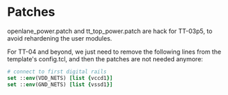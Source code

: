 # Patches

openlane_power.patch and tt_top_power.patch are hack for TT-03p5, to avoid rehardening the user modules.

For TT-04 and beyond, we just need to remove the following lines from the template's config.tcl, and then the patches are not needed anymore:

```tcl
# connect to first digital rails
set ::env(VDD_NETS) [list {vccd1}]
set ::env(GND_NETS) [list {vssd1}]
```
